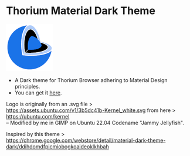 # Thorium Material Dark Theme

<img src="https://github.com/Alex313031/Thorium-Theme/blob/main/src/icons/icon_128.png">

 - A Dark theme for Thorium Browser adhering to Material Design principles.
 - You can get it [here](https://chrome.google.com/webstore/detail/thorium-material-dark-the/dahfohiipmpcppjbablgfoggbogdmddp).

Logo is originally from an .svg file > https://assets.ubuntu.com/v1/3b5dc41b-Kernel_white.svg from here > https://ubuntu.com/kernel \
 &ndash; Modified by me in GIMP on Ubuntu 22.04 Codename "Jammy Jellyfish".

Inspired by this theme > https://chrome.google.com/webstore/detail/material-dark-theme-dark/ddihdomdfpicmiobogkoaideoklkhbah
